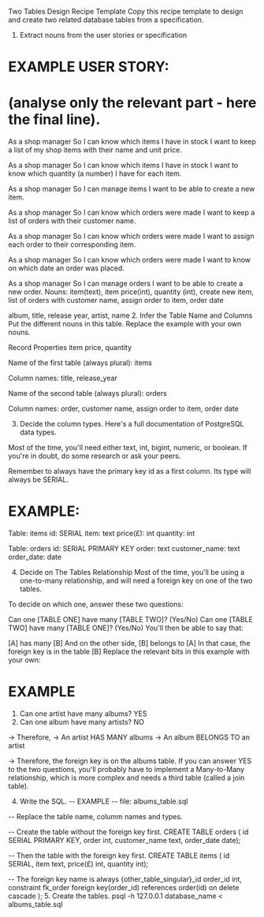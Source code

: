 Two Tables Design Recipe Template
Copy this recipe template to design and create two related database tables from a specification.

1. Extract nouns from the user stories or specification
# EXAMPLE USER STORY:
# (analyse only the relevant part - here the final line).

As a shop manager
So I can know which items I have in stock
I want to keep a list of my shop items with their name and unit price.

As a shop manager
So I can know which items I have in stock
I want to know which quantity (a number) I have for each item.

As a shop manager
So I can manage items
I want to be able to create a new item.

As a shop manager
So I can know which orders were made
I want to keep a list of orders with their customer name.

As a shop manager
So I can know which orders were made
I want to assign each order to their corresponding item.

As a shop manager
So I can know which orders were made
I want to know on which date an order was placed. 

As a shop manager
So I can manage orders
I want to be able to create a new order.
Nouns: item(text), item price(int), quantity (int), create new item, list of orders with customer name, assign order to item, order date

album, title, release year, artist, name
2. Infer the Table Name and Columns
Put the different nouns in this table. Replace the example with your own nouns.


Record	Properties
item	price, quantity

Name of the first table (always plural): items

Column names: title, release_year

Name of the second table (always plural): orders

Column names: order, customer name, assign order to item, order date

3. Decide the column types.
Here's a full documentation of PostgreSQL data types.

Most of the time, you'll need either text, int, bigint, numeric, or boolean. If you're in doubt, do some research or ask your peers.

Remember to always have the primary key id as a first column. Its type will always be SERIAL.

# EXAMPLE:

Table: items
id: SERIAL 
item: text
price(£): int
quantity: int

Table: orders
id: SERIAL PRIMARY KEY
order: text
customer_name: text
order_date: date

4. Decide on The Tables Relationship
Most of the time, you'll be using a one-to-many relationship, and will need a foreign key on one of the two tables.

To decide on which one, answer these two questions:

Can one [TABLE ONE] have many [TABLE TWO]? (Yes/No)
Can one [TABLE TWO] have many [TABLE ONE]? (Yes/No)
You'll then be able to say that:

[A] has many [B]
And on the other side, [B] belongs to [A]
In that case, the foreign key is in the table [B]
Replace the relevant bits in this example with your own:

# EXAMPLE

1. Can one artist have many albums? YES
2. Can one album have many artists? NO

-> Therefore,
-> An artist HAS MANY albums
-> An album BELONGS TO an artist

-> Therefore, the foreign key is on the albums table.
If you can answer YES to the two questions, you'll probably have to implement a Many-to-Many relationship, which is more complex and needs a third table (called a join table).

4. Write the SQL.
-- EXAMPLE
-- file: albums_table.sql

-- Replace the table name, columm names and types.

-- Create the table without the foreign key first.
CREATE TABLE orders (
  id SERIAL PRIMARY KEY,
  order int,
  customer_name text,
  order_date date);

-- Then the table with the foreign key first.
CREATE TABLE items (
  id SERIAL,
  item text,
  price(£) int,
  quantity int);

-- The foreign key name is always {other_table_singular}_id
  order_id int,
  constraint fk_order foreign key(order_id)
    references order(id)
    on delete cascade
);
5. Create the tables.
psql -h 127.0.0.1 database_name < albums_table.sql